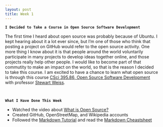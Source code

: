 ```yaml
---
layout: post
title: Week 1
---
```


**`I Decided to Take a Course in Open Source Software Development`**

The first time I heard about open source was probably because of Ubuntu. I kept hearing about it a lot ever since, but I’m one of those who think that posting a project on GitHub would refer to the open source activity. One more thing I know about it is that people around the world voluntarily participate in many projects to develop ideas together online, and those projects really help other people. I would like to become part of that commutity to make an impact on the world, so that is the reason I decided to take this course. I am excited to have a chance to learn what open source is through this course [CSci 395.86, Open Source Software Development](http://www.compsci.hunter.cuny.edu/~sweiss/course_materials/csci395.86/cs395.86_f19.php) with professor [Stewart Weiss](http://www.compsci.hunter.cuny.edu/~sweiss/personal.php).

&nbsp;
&nbsp;
&nbsp;

**`What I Have Done This Week`**
  - Watched the video about [What is Open Source?](https://youtu.be/7c0IrsDsNaw)  
  - Created GitHub, OpenStreetMap, and Wikipedia accounts
  - Followed the [Markdown Tutorial](https://www.markdowntutorial.com/) and read the [Markdown Cheastsheet](https://github.com/adam-p/markdown-here/wiki/Markdown-Cheatsheet)  
